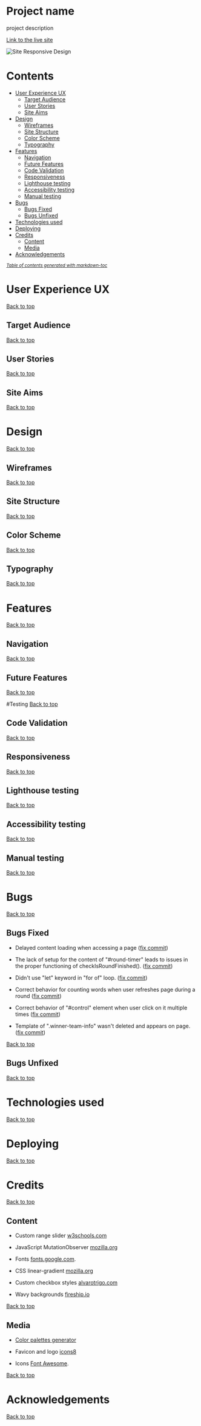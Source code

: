 # Project name

project description

[Link to the live site]()

![Site Responsive Design]()

# Contents

- [User Experience UX](#user-experience-ux)
  * [Target Audience](#target-audience)
  * [User Stories](#user-stories)
  * [Site Aims](#site-aims)
- [Design](#design)
  * [Wireframes](#wireframes)
  * [Site Structure](#site-structure)
  * [Color Scheme](#color-scheme)
  * [Typography](#typography)
- [Features](#features)
  * [Navigation](#navigation)
  * [Future Features](#future-features)
  * [Code Validation](#code-validation)
  * [Responsiveness](#responsiveness)
  * [Lighthouse testing](#lighthouse-testing)
  * [Accessibility testing](#accessibility-testing)
  * [Manual testing](#manual-testing)
- [Bugs](#bugs)
  * [Bugs Fixed](#bugs-fixed)
  * [Bugs Unfixed](#bugs-unfixed)
- [Technologies used](#technologies-used)
- [Deploying](#deploying)
- [Credits](#credits)
  * [Content](#content)
  * [Media](#media)
- [Acknowledgements](#acknowledgements)

<small><i><a href='http://ecotrust-canada.github.io/markdown-toc/'>Table of contents generated with markdown-toc</a></i></small>



# User Experience UX
[Back to top](<#contents>)

## Target Audience
[Back to top](<#contents>)

## User Stories
[Back to top](<#contents>)

## Site Aims
[Back to top](<#contents>)


# Design
[Back to top](<#contents>)

## Wireframes
[Back to top](<#contents>)

## Site Structure
[Back to top](<#contents>)

## Color Scheme
[Back to top](<#contents>)

## Typography
[Back to top](<#contents>)


# Features
[Back to top](<#contents>)

## Navigation
[Back to top](<#contents>)

## Future Features
[Back to top](<#contents>)


#Testing
[Back to top](<#contents>)

## Code Validation
[Back to top](<#contents>)

## Responsiveness
[Back to top](<#contents>)

## Lighthouse testing
[Back to top](<#contents>)

## Accessibility testing
[Back to top](<#contents>)

## Manual testing
[Back to top](<#contents>)


# Bugs
[Back to top](<#contents>)

## Bugs Fixed

* Delayed content loading when accessing a page ([fix commit](https://github.com/Dima-Bulavenko/alias/commit/5cd0fee3ca4d561ad4eec93b0cab96debecbcdca))

* The lack of setup for the content of "#round-timer" leads to issues in the proper functioning of checkIsRoundFinished(). ([fix commit](https://github.com/Dima-Bulavenko/alias/commit/a4a57020a4cfcd738539f3451d86aa802e942258))

* Didn't use "let" keyword in "for of" loop. ([fix commit](https://github.com/Dima-Bulavenko/alias/commit/16a062ede4b1a283a9951cfc04ca586b7230a311))

* Correct behavior for counting words when user refreshes page during a round ([fix commit](https://github.com/Dima-Bulavenko/alias/commit/50c7b34c1806f54ff64194f0e87018994dc26d64))

* Correct behavior of "#control" element when user click on it multiple times ([fix commit](https://github.com/Dima-Bulavenko/alias/commit/ec194a283515699a9f5402085f91490e42a103f5))

* Template of ".winner-team-info" wasn't deleted and appears on page. ([fix commit](https://github.com/Dima-Bulavenko/alias/commit/9176d5ec4656e959dc2b0cba8c989f1b5b3d4644))

[Back to top](<#contents>)

## Bugs Unfixed
[Back to top](<#contents>)


# Technologies used
[Back to top](<#contents>)


# Deploying
[Back to top](<#contents>)


# Credits
[Back to top](<#contents>)

## Content

* Custom range slider [w3schools.com](https://www.w3schools.com/howto/howto_js_rangeslider.asp)

* JavaScript MutationObserver [mozilla.org](https://developer.mozilla.org/en-US/docs/Web/API/MutationObserver)

* Fonts [fonts.google.com](https://fonts.google.com/).

* CSS linear-gradient [mozilla.org](https://developer.mozilla.org/en-US/docs/Web/CSS/gradient/linear-gradient)

* Custom checkbox styles [alvarotrigo.com](https://alvarotrigo.com/blog/css-checkbox-styles/)

* Wavy backgrounds [fireship.io](https://fireship.io/lessons/wavy-backgrounds/)

[Back to top](<#contents>)


## Media

* [Color palettes generator](https://coolors.co/)

* Favicon and logo [icons8](https://icons8.com/icons)

* Icons [Font Awesome](https://fontawesome.com/).

[Back to top](<#contents>)

# Acknowledgements
[Back to top](<#contents>)

